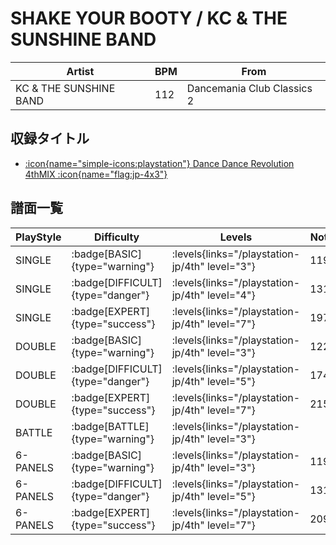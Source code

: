 # SHAKE YOUR BOOTY / KC & THE SUNSHINE BAND

|Artist|BPM|From|
|------|---|----|
|KC & THE SUNSHINE BAND|112|Dancemania Club Classics 2|

## 収録タイトル

- [:icon{name="simple-icons:playstation"} Dance Dance Revolution 4thMIX :icon{name="flag:jp-4x3"}](/playstation-jp/4th)

## 譜面一覧

|PlayStyle|Difficulty|Levels|Notes|Movie|
|---------|----------|------|-----|-----|
|SINGLE| :badge[BASIC]{type="warning"}| :levels{links="/playstation-jp/4th" level="3"}|119/0||
|SINGLE| :badge[DIFFICULT]{type="danger"}| :levels{links="/playstation-jp/4th" level="4"}|131/0||
|SINGLE| :badge[EXPERT]{type="success"}| :levels{links="/playstation-jp/4th" level="7"}|197/0||
|DOUBLE| :badge[BASIC]{type="warning"}| :levels{links="/playstation-jp/4th" level="3"}|122/0||
|DOUBLE| :badge[DIFFICULT]{type="danger"}| :levels{links="/playstation-jp/4th" level="5"}|174/0||
|DOUBLE| :badge[EXPERT]{type="success"}| :levels{links="/playstation-jp/4th" level="7"}|215/0||
|BATTLE| :badge[BATTLE]{type="warning"}| :levels{links="/playstation-jp/4th" level="3"}|||
|6-PANELS| :badge[BASIC]{type="warning"}| :levels{links="/playstation-jp/4th" level="3"}|119/0||
|6-PANELS| :badge[DIFFICULT]{type="danger"}| :levels{links="/playstation-jp/4th" level="5"}|131/0||
|6-PANELS| :badge[EXPERT]{type="success"}| :levels{links="/playstation-jp/4th" level="7"}|209/0||
